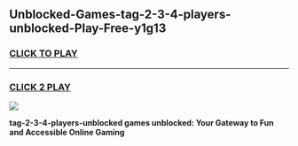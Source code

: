 
## Unblocked-Games-tag-2-3-4-players-unblocked-Play-Free-y1g13
<h3>
<a href="https://premium76.site?title=tag-2-3-4-players-unblocked&ref=23A">CLICK TO PLAY</a></h3>
<hr>

<h3>
<a href="https://premium76.site?title=tag-2-3-4-players-unblocked&ref=23A">CLICK 2 PLAY</a>
  
</h3>

<a href="https://premium76.site?title=tag-2-3-4-players-unblocked&ref=23A"><img src="https://clearcache.store/games.png"></a>


**tag-2-3-4-players-unblocked games unblocked: Your Gateway to Fun and Accessible Online Gaming**
